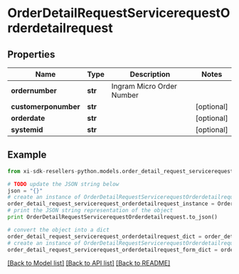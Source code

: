 # OrderDetailRequestServicerequestOrderdetailrequest


## Properties

Name | Type | Description | Notes
------------ | ------------- | ------------- | -------------
**ordernumber** | **str** | Ingram Micro Order Number | 
**customerponumber** | **str** |  | [optional] 
**orderdate** | **str** |  | [optional] 
**systemid** | **str** |  | [optional] 

## Example

```python
from xi-sdk-resellers-python.models.order_detail_request_servicerequest_orderdetailrequest import OrderDetailRequestServicerequestOrderdetailrequest

# TODO update the JSON string below
json = "{}"
# create an instance of OrderDetailRequestServicerequestOrderdetailrequest from a JSON string
order_detail_request_servicerequest_orderdetailrequest_instance = OrderDetailRequestServicerequestOrderdetailrequest.from_json(json)
# print the JSON string representation of the object
print OrderDetailRequestServicerequestOrderdetailrequest.to_json()

# convert the object into a dict
order_detail_request_servicerequest_orderdetailrequest_dict = order_detail_request_servicerequest_orderdetailrequest_instance.to_dict()
# create an instance of OrderDetailRequestServicerequestOrderdetailrequest from a dict
order_detail_request_servicerequest_orderdetailrequest_form_dict = order_detail_request_servicerequest_orderdetailrequest.from_dict(order_detail_request_servicerequest_orderdetailrequest_dict)
```
[[Back to Model list]](../README.md#documentation-for-models) [[Back to API list]](../README.md#documentation-for-api-endpoints) [[Back to README]](../README.md)



